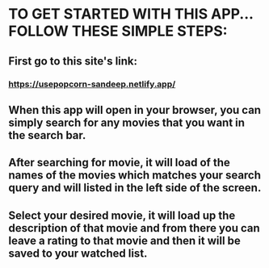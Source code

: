 # TO GET STARTED WITH THIS APP... FOLLOW THESE SIMPLE STEPS:

## First go to this site's link:

### https://usepopcorn-sandeep.netlify.app/

## When this app will open in your browser, you can simply search for any movies that you want in the search bar.

## After searching for movie, it will load of the names of the movies which matches your search query and will listed in the left side of the screen.

## Select your desired movie, it will load up the description of that movie and from there you can leave a rating to that movie and then it will be saved to your watched list.
